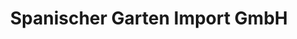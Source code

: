 ---
title: "Spanischer Garten Import GmbH"
url: /duesseldorf/spanischer-garten-import-gmbh/
shop: Feinkost
---